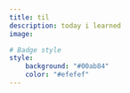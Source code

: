 ```yaml
---
title: til
description: today i learned 
image:

# Badge style
style:
    background: "#00ab84"
    color: "#efefef"
---
```

